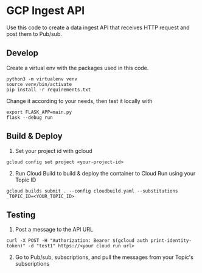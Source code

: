 # GCP Ingest API

Use this code to create a data ingest API that receives HTTP request and post them to Pub/sub.


## Develop
Create a virtual env with the packages used in this code.
```
python3 -m virtualenv venv
source venv/bin/activate
pip install -r requirements.txt
```

Change it according to your needs, then test it locally with 
```
export FLASK_APP=main.py
flask --debug run
```


## Build & Deploy
1. Set your project id with gcloud
```
gcloud config set project <your-project-id>
```

2. Run Cloud Build to build & deploy the container to Cloud Run using your Topic ID
```
gcloud builds submit . --config cloudbuild.yaml --substitutions _TOPIC_ID=<YOUR_TOPIC_ID>
```

## Testing
1. Post a message to the API URL
```
curl -X POST -H "Authorization: Bearer $(gcloud auth print-identity-token)" -d "test1" https://<your cloud run url> 
```

2. Go to Pub/sub, subscriptions, and pull the messages from your Topic's subscriptions

